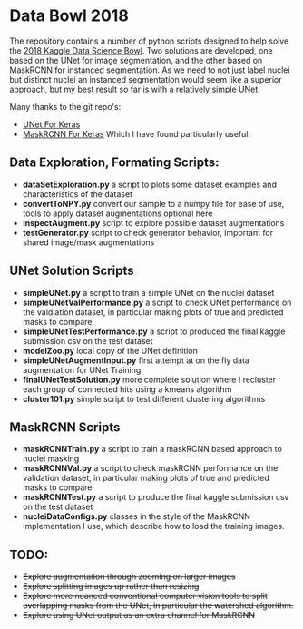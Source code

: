 # Data Bowl 2018
The repository contains a number of python scripts designed to help solve the [2018 Kaggle Data Science Bowl](https://www.kaggle.com/c/data-science-bowl-2018). Two solutions are developed, one based on the UNet for image segmentation, and the other based on MaskRCNN for instanced segmentation. As we need to not just label nuclei but distinct nuclei an instanced segmentation would seem like a superior approach, but my best result so far is with a relatively simple UNet.

Many thanks to the git repo's:
- [UNet For Keras](https://github.com/zizhaozhang/unet-tensorflow-keras)
- [MaskRCNN For Keras](https://github.com/matterport/Mask_RCNN)
Which I have found particularly useful.

## Data Exploration, Formating Scripts:
- **dataSetExploration.py** a script to plots some dataset examples and characteristics of the dataset
- **convertToNPY.py** convert our sample to a numpy file for ease of use, tools to apply dataset augmentations optional here
- **inspectAugment.py** script to explore possible dataset augmentations
- **testGenerator.py** script to check generator behavior, important for shared image/mask augmentations

## UNet Solution Scripts
- **simpleUNet.py** a script to train a simple UNet on the nuclei dataset
- **simpleUNetValPerformance.py** a script to check UNet performance on the valdiation dataset, in particular making plots of true and predicted masks to compare
- **simpleUNetTestPerformance.py** a script to produced the final kaggle submission csv on the test dataset
- **modelZoo.py** local copy of the UNet definition
- **simpleUNetAugmentInput.py** first attempt at on the fly data augmentation for UNet Training
- **finalUNetTestSolution.py** more complete solution where I recluster each group of connected hits using a kmeans algorithm
- **cluster101.py** simple script to test different clustering algorithms

## MaskRCNN Scripts
- **maskRCNNTrain.py** a script to train a maskRCNN based approach to nuclei masking
- **maskRCNNVal.py** a script to check maskRCNN performance on the validation dataset, in particular making plots of true and predicted masks to compare
- **maskRCNNTest.py** a script to produce the final kaggle submission csv on the test dataset
- **nucleiDataConfigs.py** classes in the style of the MaskRCNN implementation I use, which describe how to load the training images.

## TODO:
- ~~Explore augmentation through zooming on larger images~~
- ~~Explore splitting images up rather than resizing~~
- ~~Explore more nuanced conventional computer vision tools to split overlapping masks from the UNet, in particular the watershed algorithm.~~
- ~~Explore using UNet output as an extra channel for MaskRCNN~~

